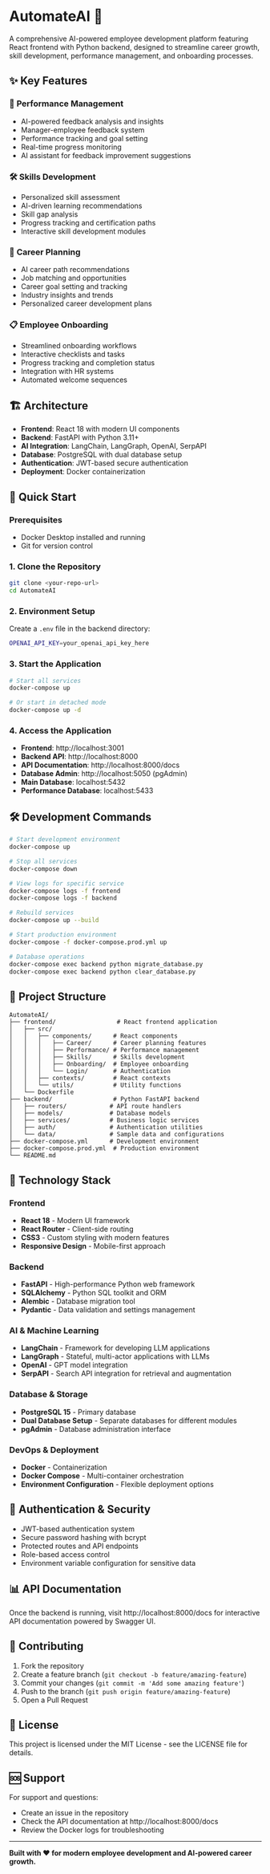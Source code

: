 # AutomateAI 🚀

A comprehensive AI-powered employee development platform featuring React frontend with Python backend, designed to streamline career growth, skill development, performance management, and onboarding processes.

## ✨ Key Features

### 🎯 **Performance Management**

- AI-powered feedback analysis and insights
- Manager-employee feedback system
- Performance tracking and goal setting
- Real-time progress monitoring
- AI assistant for feedback improvement suggestions

### 🛠️ **Skills Development**

- Personalized skill assessment
- AI-driven learning recommendations
- Skill gap analysis
- Progress tracking and certification paths
- Interactive skill development modules

### 🚀 **Career Planning**

- AI career path recommendations
- Job matching and opportunities
- Career goal setting and tracking
- Industry insights and trends
- Personalized career development plans

### 📋 **Employee Onboarding**

- Streamlined onboarding workflows
- Interactive checklists and tasks
- Progress tracking and completion status
- Integration with HR systems
- Automated welcome sequences

## 🏗️ Architecture

- **Frontend**: React 18 with modern UI components
- **Backend**: FastAPI with Python 3.11+
 - **AI Integration**: LangChain, LangGraph, OpenAI, SerpAPI
- **Database**: PostgreSQL with dual database setup
- **Authentication**: JWT-based secure authentication
- **Deployment**: Docker containerization

## 🚀 Quick Start

### Prerequisites

- Docker Desktop installed and running
- Git for version control

### 1. Clone the Repository

```bash
git clone <your-repo-url>
cd AutomateAI
```

### 2. Environment Setup

Create a `.env` file in the backend directory:

```bash
OPENAI_API_KEY=your_openai_api_key_here
```

### 3. Start the Application

```bash
# Start all services
docker-compose up

# Or start in detached mode
docker-compose up -d
```

### 4. Access the Application

- **Frontend**: http://localhost:3001
- **Backend API**: http://localhost:8000
- **API Documentation**: http://localhost:8000/docs
- **Database Admin**: http://localhost:5050 (pgAdmin)
- **Main Database**: localhost:5432
- **Performance Database**: localhost:5433

## 🛠️ Development Commands

```bash
# Start development environment
docker-compose up

# Stop all services
docker-compose down

# View logs for specific service
docker-compose logs -f frontend
docker-compose logs -f backend

# Rebuild services
docker-compose up --build

# Start production environment
docker-compose -f docker-compose.prod.yml up

# Database operations
docker-compose exec backend python migrate_database.py
docker-compose exec backend python clear_database.py
```

## 📁 Project Structure

```
AutomateAI/
├── frontend/                 # React frontend application
│   ├── src/
│   │   ├── components/      # React components
│   │   │   ├── Career/      # Career planning features
│   │   │   ├── Performance/ # Performance management
│   │   │   ├── Skills/      # Skills development
│   │   │   ├── Onboarding/  # Employee onboarding
│   │   │   └── Login/       # Authentication
│   │   ├── contexts/        # React contexts
│   │   └── utils/           # Utility functions
│   └── Dockerfile
├── backend/                 # Python FastAPI backend
│   ├── routers/            # API route handlers
│   ├── models/             # Database models
│   ├── services/           # Business logic services
│   ├── auth/               # Authentication utilities
│   └── data/               # Sample data and configurations
├── docker-compose.yml      # Development environment
├── docker-compose.prod.yml  # Production environment
└── README.md
```

## 🔧 Technology Stack

### Frontend

- **React 18** - Modern UI framework
- **React Router** - Client-side routing
- **CSS3** - Custom styling with modern features
- **Responsive Design** - Mobile-first approach

### Backend

- **FastAPI** - High-performance Python web framework
- **SQLAlchemy** - Python SQL toolkit and ORM
- **Alembic** - Database migration tool
- **Pydantic** - Data validation and settings management

### AI & Machine Learning

- **LangChain** - Framework for developing LLM applications
- **LangGraph** - Stateful, multi-actor applications with LLMs
- **OpenAI** - GPT model integration
- **SerpAPI** - Search API integration for retrieval and augmentation

### Database & Storage

- **PostgreSQL 15** - Primary database
- **Dual Database Setup** - Separate databases for different modules
- **pgAdmin** - Database administration interface

### DevOps & Deployment

- **Docker** - Containerization
- **Docker Compose** - Multi-container orchestration
- **Environment Configuration** - Flexible deployment options

## 🔐 Authentication & Security

- JWT-based authentication system
- Secure password hashing with bcrypt
- Protected routes and API endpoints
- Role-based access control
- Environment variable configuration for sensitive data

## 📊 API Documentation

Once the backend is running, visit http://localhost:8000/docs for interactive API documentation powered by Swagger UI.

## 🤝 Contributing

1. Fork the repository
2. Create a feature branch (`git checkout -b feature/amazing-feature`)
3. Commit your changes (`git commit -m 'Add some amazing feature'`)
4. Push to the branch (`git push origin feature/amazing-feature`)
5. Open a Pull Request

## 📝 License

This project is licensed under the MIT License - see the LICENSE file for details.

## 🆘 Support

For support and questions:

- Create an issue in the repository
- Check the API documentation at http://localhost:8000/docs
- Review the Docker logs for troubleshooting

---

**Built with ❤️ for modern employee development and AI-powered career growth.**
